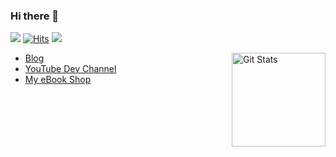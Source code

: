 ### Hi there 👋

![](https://img.shields.io/twitter/follow/dopitz?style=flat-square&logo=twitter&label=Followers) 
[![Hits](https://hits.seeyoufarm.com/api/count/incr/badge.svg?url=https%3A%2F%2Fgithub.com%2Fodan&count_bg=%2379C83D&title_bg=%23555555&icon=&icon_color=%23E7E7E7&title=Visits&edge_flat=true)](https://hits.seeyoufarm.com) 
![](https://komarev.com/ghpvc/?username=odan&color=green&style=flat-square) 

<a href="https://github.com/odan">
<img alt="Git Stats" src="https://github-readme-stats.vercel.app/api?username=odan&count_private=true&show_icons=true" align="right" height="150" />
</a>

* [Blog](https://odan.github.io/)
* [YouTube Dev Channel](https://www.youtube.com/c/DanielOpitz)
* [My eBook Shop](https://ko-fi.com/dopitz/shop)



